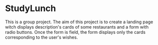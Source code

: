 # StudyLunch

This is a group project. The aim of this project is to create a landing page witch displays description's cards of some restaurants and a form with radio buttons. Once the form is field, the form displays only the cards corresponding to the user's wishes.
